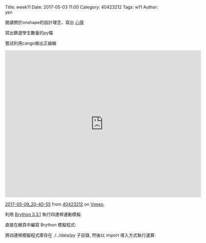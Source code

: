 Title: week11
Date: 2017-05-03 11:00
Category: 40423212
Tags: w11
Author: yen
<p>閱讀關於onshape的設計理念，寫出 <a href="https://mde2a2.kmol.info/cdbg2/wcontent">心得</a></p>
<!-- PELICAN_END_SUMMARY -->
<p>寫出篩選學生數量的py檔</p>
<p>嘗試利用cango做出正齒輪</p>
<iframe src="https://player.vimeo.com/video/216657832" width="640" height="480" frameborder="0" webkitallowfullscreen mozallowfullscreen allowfullscreen></iframe>
<p><a href="https://vimeo.com/216657832">2017-05-09_20-40-55</a> from <a href="https://vimeo.com/user45523667">40423212</a> on <a href="https://vimeo.com">Vimeo</a>.</p>

利用 <a href="https://github.com/brython-dev/brython/releases/tag/3.3.1">Brython 3.3.1</a> 執行四連桿運動模擬.


直接在網頁中編寫 Brython 模擬程式:

<!-- 導入 Brython 標準程式庫 -->
 
<script src="./../data/Brython-3.3.1/brython.js"></script>
<script src="./../data/Brython-3.3.1/brython_stdlib.js"></script>

<!-- 啟動 Brython -->

<script>
window.onload=function(){
// 設定 data/py 為共用程式路徑
brython({debug:1, pythonpath:['./../data/py']});
}
</script>

<canvas id="plotarea" width="600" height="450"></canvas>
<script type="text/python3">
from browser import document
import math
import time
from browser import timer

class Coord(object):
    def __init__(self,x,y):
        self.x = x
        self.y = y

    def __sub__(self,other):
        # This allows you to substract vectors
        return Coord(self.x-other.x,self.y-other.y)

    def __repr__(self):
        # Used to get human readable coordinates when printing
        return "Coord(%f,%f)"%(self.x,self.y)

    def length(self):
        # Returns the length of the vector
        return math.sqrt(self.x**2 + self.y**2)

    def angle(self):
        # Returns the vector's angle
        return math.atan2(self.y,self.x)

def normalize(coord):
    return Coord(
        coord.x/coord.length(),
        coord.y/coord.length()
        )

def perpendicular(coord):
    # Shifts the angle by pi/2 and calculate the coordinates
    # using the original vector length
    return Coord(
        coord.length()*math.cos(coord.angle()+math.pi/2),
        coord.length()*math.sin(coord.angle()+math.pi/2)
        )

# 點類別
class Point(object):
    # 起始方法
    def __init__(self, x, y):
        self.x = x
        self.y = y

    # 繪製方法
    def drawMe(self, g, r):
        self.g = g
        self.r = r
        self.g.save()
        self.g.moveTo(self.x,self.y)
        self.g.beginPath()
        # 根據 r 半徑繪製一個圓代表點的所在位置
        self.g.arc(self.x, self.y, self.r, 0, 2*math.pi, True)
        self.g.moveTo(self.x,self.y)
        self.g.lineTo(self.x+self.r, self.y)
        self.g.moveTo(self.x, self.y)
        self.g.lineTo(self.x-self.r, self.y)
        self.g.moveTo(self.x, self.y)
        self.g.lineTo(self.x, self.y+self.r)
        self.g.moveTo(self.x, self.y)
        self.g.lineTo(self.x, self.y-self.r)
        self.g.restore()
        self.g.stroke()

    # 加入 Eq 方法
    def Eq(self, pt):
        self.x = pt.x
        self.y = pt.y

    # 加入 setPoint 方法
    def setPoint(self, px, py):
        self.x = px
        self.y = py

    # 加上 distance(pt) 方法, 計算點到 pt 的距離
    def distance(self, pt):
        self.pt = pt
        x = self.x - self.pt.x
        y = self.y - self.pt.y
        return math.sqrt(x * x + y * y)

    # 利用文字標示點的座標位置
    def tag(self, g):
        self.g = g
        self.g.beginPath()
        self.g.fillText("%d, %d"%(self.x, self.y),self.x, self.y)
        self.g.stroke()


# Line 類別物件
class Line(object):

    # 起始方法
    def __init__(self, p1, p2):
        self.p1 = p1
        self.p2 = p2
        # 直線的第一點, 設為線尾
        self.Tail = self.p1
        # 直線組成的第二點, 設為線頭
        self.Head = self.p2
        # 直線的長度屬性
        self.length = math.sqrt(math.pow(self.p2.x-self.p1.x, 2)+math.pow(self.p2.y-self.p1.y,2))

    # setPP 以指定頭尾座標點來定義直線
    def setPP(self, p1, p2):
        self.p1 = p1
        self.p2 = p2
        self.Tail = self.p1
        self.Head = self.p2
        self.length = math.sqrt(math.pow(self.p2.x-self.p1.x, 2)+math.pow(self.p2.y-self.p1.y,2))

    # setRT 方法 for Line, 應該已經確定 Tail 點, 然後以 r, t 作為設定 Head 的參考
    def setRT(self, r, t):
        self.r = r
        self.t = t
        x = self.r * math.cos(self.t)
        y = self.r * math.sin(self.t)
        self.Tail.Eq(self.p1)
        self.Head.setPoint(self.Tail.x + x,self.Tail.y + y)

    # getR 方法 for Line
    def getR(self):
        # x 分量與 y 分量
        x = self.p1.x - self.p2.x
        y = self.p1.y - self.p2.y
        return math.sqrt(x * x + y * y)

    # 根據定義 atan2(y,x), 表示 (x,y) 與 正 x 軸之間的夾角, 介於 pi 與 -pi 間
    def getT(self):
        x = self.p2.x - self.p1.x
        y = self.p2.y - self.p1.y
        if (math.fabs(x) < math.pow(10,-100)):
            if(y < 0.0):
                return (-math.pi/2)
            else:
                return (math.pi/2)
        else:
            return math.atan2(y, x)

    # setTail 方法 for Line
    def setTail(self, pt):
        self.pt = pt
        self.Tail.Eq(pt)
        self.Head.setPoint(self.pt.x + self.x, self.pt.y + self.y)

    # getHead 方法 for Line
    def getHead(self):
        return self.Head

    def getTail(self):
        return self.Tail

    def drawMe(self, g):
        self.g = g
        self.g.beginPath()
        self.g.moveTo(self.p1.x,self.p1.y)
        self.g.lineTo(self.p2.x,self.p2.y)
        self.g.stroke()

    def test(self):
        return ("this is pure test to Inherit")


class Link(Line):
    def __init__(self, p1, p2):
        self.p1 = p1
        self.p2 = p2
        self.length = math.sqrt(math.pow((self.p2.x - self.p1.x), 2) + math.pow((self.p2.y - self.p1.y), 2))

    #g context
    def drawMe(self, g):
        self.g = g
        hole = 5
        radius = 10
        length = self.getR()
        # alert(length)
        # 儲存先前的繪圖狀態
        self.g.save()
        self.g.translate(self.p1.x,self.p1.y)
        #alert(str(self.p1.x)+","+str(self.p1.y))
        #self.g.rotate(-((math.pi/2)-self.getT()))
        self.g.rotate(-math.pi*0.5 + self.getT())
        #alert(str(self.getT()))
        #self.g.rotate(10*math.pi/180)
        #this.g.rotate(-(Math.PI/2-this.getT()));
        # 必須配合畫在 y 軸上的 Link, 進行座標轉換, 也可以改為畫在 x 軸上...
        self.g.beginPath()
        self.g.moveTo(0,0)
        self.g.arc(0, 0, hole, 0, 2*math.pi, True)
        self.g.stroke()
        self.g.moveTo(0,length)
        self.g.beginPath()
        self.g.arc(0,length, hole, 0, 2*math.pi, True)
        self.g.stroke()
        self.g.moveTo(0,0)
        self.g.beginPath()
        self.g.arc(0,0, radius, 0, math.pi, True)
        self.g.moveTo(0+radius,0)
        self.g.lineTo(0+radius,0+length)
        self.g.stroke()
        self.g.moveTo(0,0+length)
        self.g.beginPath()
        self.g.arc(0, 0+length, radius, math.pi, 0, True)
        self.g.moveTo(0-radius,0+length)
        self.g.lineTo(0-radius,0)
        self.g.stroke()
        self.g.restore()
        '''
        self.g.beginPath()
        self.g.fillStyle = "red"
        self.g.font = "bold 18px sans-serif"
        self.g.fillText("%d, %d"%(self.p2.x, self.p2.y),self.p2.x, self.p2.y)
        self.g.stroke()
        '''


class Triangle(object):
    def __init__(self, p1, p2, p3):
        self.p1 = p1
        self.p2 = p2
        self.p3 = p3

    def getLenp3(self):
        p1 = self.p1
        ret = p1.distance(self.p2)
        return ret

    def getLenp1(self):
        p2 = self.p2
        ret = p2.distance(self.p3)
        return ret

    def getLenp2(self):
        p1 = self.p1
        ret = p1.distance(self.p3)
        return ret

    # 角度
    def getAp1(self):
        ret = math.acos(((self.getLenp2() * self.getLenp2() + self.getLenp3() * self.getLenp3()) - self.getLenp1() * self.getLenp1()) / (2* self.getLenp2() * self.getLenp3()))
        return ret

    #
    def getAp2(self):
        ret =math.acos(((self.getLenp1() * self.getLenp1() + self.getLenp3() * self.getLenp3()) - self.getLenp2() * self.getLenp2()) / (2* self.getLenp1() * self.getLenp3()))
        return ret

    def getAp3(self):
        ret = math.acos(((self.getLenp1() * self.getLenp1() + self.getLenp2() * self.getLenp2()) - self.getLenp3() * self.getLenp3()) / (2* self.getLenp1() * self.getLenp2()))
        return ret

    def drawMe(self, g):
        self.g = g
        r = 5
        # 繪出三個頂點
        self.p1.drawMe(self.g,r)
        self.p2.drawMe(self.g,r)
        self.p3.drawMe(self.g,r)
        line1 = Line(self.p1,self.p2)
        line2 = Line(self.p1,self.p3)
        line3 = Line(self.p2,self.p3)
        # 繪出三邊線
        line1.drawMe(self.g)
        line2.drawMe(self.g)
        line3.drawMe(self.g)

    # ends Triangle def
    # 透過三個邊長定義三角形
    def setSSS(self, lenp3, lenp1, lenp2):
        self.lenp3 = lenmidpt = Point(0, 0)
        self.lenp1 = lenp1
        self.lenp2 = lenp2
        self.ap1 = math.acos(((self.lenp2 * self.lenp2 + self.lenp3 * self.lenp3) - self.lenp1 * self.lenp1) / (2* self.lenp2 * self.lenp3))
        self.ap2 = math.acos(((self.lenp1 * self.lenp1 + self.lenp3 * self.lenp3) - self.lenp2 * self.lenp2) / (2* self.lenp1 * self.lenp3))
        self.ap3 = math.acos(((self.lenp1 * self.lenp1 + self.lenp2 * self.lenp2) - self.lenp3 * self.lenp3) / (2* self.lenp1 * self.lenp2))

    # 透過兩個邊長與夾角定義三角形
    def setSAS(self, lenp3, ap2, lenp1):
        self.lenp3 = lenp3
        self.ap2 = ap2
        self.lenp1 = lenp1
        self.lenp2 = math.sqrt((self.lenp3 * self.lenp3 + self.lenp1 * self.lenp1) - 2* self.lenp3 * self.lenp1 * math.cos(self.ap2))
        #等於 SSS(AB, BC, CA)

    def setSaSS(self, lenp2, lenp3, lenp1):
        self.lenp2 = lenp2
        self.lenp3 = lenp3
        self.lenp1 = lenp1
        if(self.lenp1 > (self.lenp2 + self.lenp3)):
        #<CAB 夾角為 180 度, 三點共線且 A 介於 BC 之間
            ret = math.pi
        else :
            # <CAB 夾角為 0, 三點共線且 A 不在 BC 之間
            if((self.lenp1 < (self.lenp2 - self.lenp3)) or (self.lenp1 < (self.lenp3 - self.lenp2))):
                ret = 0.0
            else :
            # 透過餘絃定理求出夾角 <CAB 
                ret = math.acos(((self.lenp2 * self.lenp2 + self.lenp3 * self.lenp3) - self.lenp1 * self.lenp1) / (2 * self.lenp2 * self.lenp3))
        return ret

    # 取得三角形的三個邊長值
    def getSSS(self):
        temp = []
        temp.append( self.getLenp1() )
        temp.append( self.getLenp2() )
        temp.append( self.getLenp3() )
        return temp

    # 取得三角形的三個角度值
    def getAAA(self):
        temp = []
        temp.append( self.getAp1() )
        temp.append( self.getAp2() )
        temp.append( self.getAp3() )
        return temp

    # 取得三角形的三個角度與三個邊長
    def getASASAS(self):
        temp = []
        temp.append(self.getAp1())
        temp.append(self.getLenp1())
        temp.append(self.getAp2())
        temp.append(self.getLenp2())
        temp.append(self.getAp3())
        temp.append(self.getLenp3())
        return temp
    #2P 2L return mid P
    def setPPSS(self, p1, p3, lenp1, lenp3):
        temp = []
        self.p1 = p1
        self.p3 = p3
        self.lenp1 = lenp1
        self.lenp3 = lenp3

        #bp3 is the angle beside p3 point, cp3 is the angle for line23, p2 is the output
        line31 = Line(p3, p1)
        self.lenp2 = line31.getR()
        #self.lenp2 = self.p3.distance(self.p1)
        #這裡是求角3
        ap3 = math.acos(((self.lenp1 * self.lenp1 + self.lenp2 * self.lenp2) - self.lenp3 * self.lenp3) / (2 * self.lenp1 * self.lenp2))
        #ap3 = math.acos(((self.lenp1 * self.lenp1 + self.lenp3 * self.lenp3) - self.lenp2 * self.lenp2) / (2 * self.lenp1 * self.lenp3))
        bp3 = line31.getT()
        cp3 = bp3 - ap3
        temp.append(p3.x + self.lenp1*math.cos(cp3))#p2.x
        temp.append(p3.y + self.lenp1*math.sin(cp3))#p2.y
        return temp

def tag(g, p):
    None

midpt = Point(0, 0)
tippt = Point(0, 0)
contour = []
# 執行繪圖流程, 注意 x, y 為 global variables
def draw():
    global theta, midpt, oldpt
    context.clearRect(0, 0, canvas.width, canvas.height)
    line1.drawMe(context)
    line2.drawMe(context)
    line3.drawMe(context)
    #triangle1.drawMe(context)
    #triangle2.drawMe(context)
    theta += dx
    p2.x = p1.x + line1.length*math.cos(theta*degree)
    p2.y = p1.y - line1.length*math.sin(theta*degree)
    p3.x, p3.y = triangle2.setPPSS(p2,p4,link2_len,link3_len)
    # 計算垂直單位向量
    a = Coord(p3.x, p3.y)
    b = Coord(p2.x, p2.y)
    normal = perpendicular(normalize(a-b))
    midpt.x = (p2.x + p3.x)/2
    midpt.y = (p2.y + p3.y)/2
    tippt.x = midpt.x + 150*normal.x
    tippt.y = midpt.y + 150*normal.y
    if theta < 360:
        contour.append((tippt.x, tippt.y))
    context.beginPath()
    context.moveTo(midpt.x, midpt.y)
    context.lineTo(tippt.x, tippt.y)
    # 利用 fillRect 繪製一個長寬各 1 單位的正方形
    for i in range(len(contour)):
        context.fillRect(contour[i][0], contour[i][1], 1, 1)
    context.stroke()
    #p1.tag(context)


# 以上為相關函式物件的定義區
# 全域變數
# 幾何位置輸入變數
x=10
y=10
r=10

# 畫布與繪圖內容
# 其他輸入變數
theta = 0
degree = math.pi/180.0
dx = 2
dy = 4

#set p1.p2.p3.p4 position
lift = 10
p1 =  Point(150,100+lift)
p2 =  Point(150,200+lift)
p3 =  Point(300,300+lift)
p4 =  Point(350,100+lift)

#accord position create link
line1 =  Link(p1,p2)
line2 =  Link(p2,p3)
line3 =  Link(p3,p4)
line4 =  Link(p1,p4)
line5 =  Link(p2,p4)

link2_len = p2.distance(p3)
link3_len = p3.distance(p4)

#link2_len = line1.getR()
#link3_len = line3.getR()
#alert(str(link2_len)+','+str(link3_len))

triangle1 =  Triangle(p1,p2,p4)
triangle2 =  Triangle(p2,p3,p4)

# 視窗載入時執行內容
# 繪圖畫布設定

canvas = document["plotarea"]
context = canvas.getContext("2d")

# 座標轉換, 移動 canvas.height 並且 y 座標變號, 也就是將原點座標移到畫面左下角
context.translate(0,canvas.height)
context.scale(1,-1)

#以間隔 20 micro seconds 重複呼叫 draw()
timer.set_interval(draw,20)
#timer.set_interval(draw,10)
</script>

將四連桿模擬程式庫存在 ./../data/py 子目錄, 然後以 import 導入方式執行運算:

<canvas id="plotarea2" width="600" height="450"></canvas>
<script type="text/python3">
# import point-line-triangle module
import plt
import math
from browser import document
from browser import timer

midpt = plt.Point(0, 0)
tippt = plt.Point(0, 0)
contour = []
# 執行繪圖流程, 注意 x, y 為 global variables
def draw():
    global theta, midpt, oldpt
    context.clearRect(0, 0, canvas.width, canvas.height)
    line1.drawMe(context)
    line2.drawMe(context)
    line3.drawMe(context)
    line4.drawMe(context)
    #triangle1.drawMe(context)
    #triangle2.drawMe(context)
    theta += dx
    #PLAP
    p2.x = p1.x + line1.length*math.cos(theta*degree)
    p2.y = p1.y - line1.length*math.sin(theta*degree)
    #PLLP
    p3.x, p3.y = triangle2.setPPSS(p2,p4,line2.length,line3.length)
    # 計算垂直單位向量
    a = plt.Coord(p3.x, p3.y)
    b = plt.Coord(p2.x, p2.y)
    normal = plt.perpendicular(plt.normalize(a-b))
    midpt.x = (p2.x + p3.x)/2
    midpt.y = (p2.y + p3.y)/2
    tippt.x = midpt.x + 150*normal.x
    tippt.y = midpt.y + 150*normal.y
    if theta < 360:
        contour.append((tippt.x, tippt.y))
    context.beginPath()
    context.moveTo(midpt.x, midpt.y)
    context.lineTo(tippt.x, tippt.y)
    # 利用 fillRect 繪製一個長寬各 1 單位的正方形
    for i in range(len(contour)):
        context.fillRect(contour[i][0], contour[i][1], 1, 1)
    context.stroke()
    #p1.tag(context)


# 以上為相關函式物件的定義區
# 全域變數
# 幾何位置輸入變數
x=10
y=10
r=10

# 畫布與繪圖內容
# 其他輸入變數
theta = 0
degree = math.pi/180.0
dx = 2
dy = 4

#set p1.p2.p3.p4 position
lift = 10
# 各起始座標點必須精確
p1 =  plt.Point(150,100+lift)
p2 =  plt.Point(150,200+lift)
p3 =  plt.Point(300,300+lift)
p4 =  plt.Point(350,100+lift)
#共有五條線
line1 =  plt.Link(p1,p2)
line2 =  plt.Link(p2,p3)
line3 =  plt.Link(p3,p4)
line4 =  plt.Link(p1,p4)
line5 =  plt.Link(p2,p4)

#link2_len = p2.distance(p3)
#link3_len = p3.distance(p4)

#link2_len = line1.getR()
#link3_len = line3.getR()
#alert(str(link2_len)+','+str(link3_len))

triangle1 =  plt.Triangle(p1,p2,p4)
triangle2 =  plt.Triangle(p2,p3,p4)

# 視窗載入時執行內容
# 繪圖畫布設定

canvas = document["plotarea2"]
context = canvas.getContext("2d")

# 座標轉換, 移動 canvas.height 並且 y 座標變號, 也就是將原點座標移到畫面左下角
context.translate(0,canvas.height)
context.scale(1,-1)

#以間隔 20 micro seconds 重複呼叫 draw()
timer.set_interval(draw,20)
</script>
